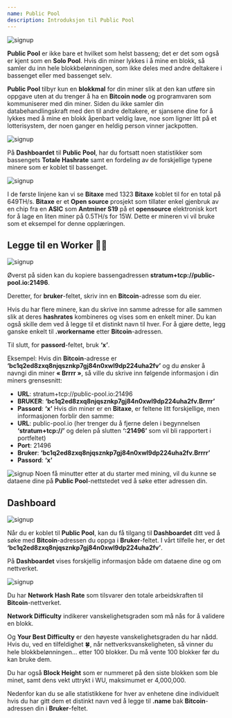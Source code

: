```yaml
---
name: Public Pool
description: Introduksjon til Public Pool
---
```


![signup](assets/cover.webp)

**Public Pool** er ikke bare et hvilket som helst basseng; det er det som også er kjent som en **Solo Pool**. Hvis din miner lykkes i å mine en blokk, så samler du inn hele blokkbelønningen, som ikke deles med andre deltakere i bassenget eller med bassenget selv.

**Public Pool** tilbyr kun en **blokkmal** for din miner slik at den kan utføre sin oppgave uten at du trenger å ha en **Bitcoin node** og programvaren som kommuniserer med din miner. Siden du ikke samler din databehandlingskraft med den til andre deltakere, er sjansene dine for å lykkes med å mine en blokk åpenbart veldig lave, noe som ligner litt på et lotterisystem, der noen ganger en heldig person vinner jackpotten.

![signup](assets/1.webp)

På **Dashboardet** til **Public Pool**, har du fortsatt noen statistikker som bassengets **Totale Hashrate** samt en fordeling av de forskjellige typene minere som er koblet til bassenget.

![signup](assets/2.webp)

I de første linjene kan vi se **Bitaxe** med 1323 **Bitaxe** koblet til for en total på 649TH/s. **Bitaxe** er et **Open source** prosjekt som tillater enkel gjenbruk av en chip fra en **ASIC** som **Antminer S19** på et **opensource** elektronisk kort for å lage en liten miner på 0.5TH/s for 15W. Dette er mineren vi vil bruke som et eksempel for denne opplæringen.

## Legge til en **Worker** 👷‍♂️

![signup](assets/cover.webp)

Øverst på siden kan du kopiere bassengadressen **stratum+tcp://public-pool.io:21496**.

Deretter, for **bruker**-feltet, skriv inn en **Bitcoin**-adresse som du eier.

Hvis du har flere minere, kan du skrive inn samme adresse for alle sammen slik at deres **hashrates** kombineres og vises som en enkelt miner. Du kan også skille dem ved å legge til et distinkt navn til hver. For å gjøre dette, legg ganske enkelt til **.workername** etter **Bitcoin**-adressen.

Til slutt, for **passord**-feltet, bruk **‘x’**.

Eksempel: Hvis din **Bitcoin**-adresse er **‘bc1q2ed8zxq8njqsznkp7gj84n0xwl9dp224uha2fv’** og du ønsker å navngi din miner **« Brrrr »**, så ville du skrive inn følgende informasjon i din miners grensesnitt:

- **URL**: stratum+tcp://public-pool.io:21496
- **BRUKER**: **‘bc1q2ed8zxq8njqsznkp7gj84n0xwl9dp224uha2fv.Brrrr’**
- **Passord**: **‘x’**
Hvis din miner er en **Bitaxe**, er feltene litt forskjellige, men informasjonen forblir den samme:
- **URL**: public-pool.io (her trenger du å fjerne delen i begynnelsen **‘stratum+tcp://’** og delen på slutten **‘:21496’** som vil bli rapportert i portfeltet)
- **Port**: 21496
- **Bruker**: **‘bc1q2ed8zxq8njqsznkp7gj84n0xwl9dp224uha2fv.Brrrr’**
- **Passord**: **‘x’**

![signup](assets/3.webp)
Noen få minutter etter at du starter med mining, vil du kunne se dataene dine på **Public Pool**-nettstedet ved å søke etter adressen din.

## Dashboard

![signup](assets/4.webp)

Når du er koblet til **Public Pool**, kan du få tilgang til **Dashboardet** ditt ved å søke med **Bitcoin**-adressen du oppga i **Bruker**-feltet. I vårt tilfelle her, er det **‘bc1q2ed8zxq8njqsznkp7gj84n0xwl9dp224uha2fv’**.

På **Dashboardet** vises forskjellig informasjon både om dataene dine og om nettverket.

![signup](assets/5.webp)

Du har **Network Hash Rate** som tilsvarer den totale arbeidskraften til **Bitcoin**-nettverket.

**Network Difficulty** indikerer vanskelighetsgraden som må nås for å validere en blokk.

Og **Your Best Difficulty** er den høyeste vanskelighetsgraden du har nådd. Hvis du, ved en tilfeldighet 🍀, når nettverksvanskeligheten, så vinner du hele blokkbelønningen... etter 100 blokker. Du må vente 100 blokker før du kan bruke dem.

Du har også **Block Height** som er nummeret på den siste blokken som ble minet, samt dens vekt uttrykt i WU, maksimumet er 4,000,000.

Nedenfor kan du se alle statistikkene for hver av enhetene dine individuelt hvis du har gitt dem et distinkt navn ved å legge til **.name** bak **Bitcoin**-adressen din i **Bruker**-feltet.